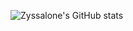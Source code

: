 ![Zyssalone's GitHub stats](https://github-readme-stats.vercel.app/api?username=Zyssalone&show_icons=true&theme=tokyonight)
